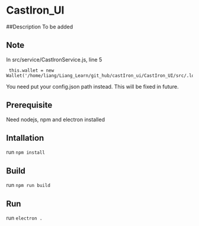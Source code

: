 # CastIron_UI

##Description
To be added

## Note
In src/service/CastIronService.js, line 5
~~~~
 this.wallet = new Wallet('/home/liang/Liang_Learn/git_hub/castIron_ui/CastIron_UI/src/.local/config.json');
 ~~~~
You need put your config.json path instead. This will be fixed in future.

## Prerequisite
Need nodejs, npm and electron installed

## Intallation 
run `npm install`

## Build
run `npm run build`

## Run
run `electron .`